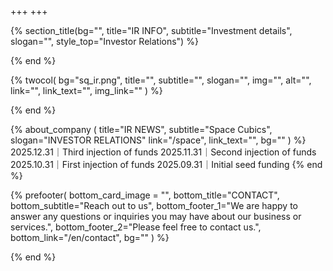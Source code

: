 +++
+++

{% section_title(bg="", title="IR INFO", subtitle="Investment details", slogan="", style_top="Investor Relations") %}
<!--display element -->
{% end %}

{% twocol(
  bg="sq_ir.png",
  title="",
  subtitle="",
  slogan="",
  img="",
  alt="",
  link="",
  link_text="",
  img_link=""
) %}
<!-- no text -->
{% end %}

{% about_company (
  title="IR NEWS",
  subtitle="Space Cubics",
  slogan="INVESTOR RELATIONS"
  link="/space",
  link_text="",
  bg=""
) %}
2025.12.31｜Third injection of funds
2025.11.31｜Second injection of funds
2025.10.31｜First injection of funds 
2025.09.31｜Initial seed funding
{% end %}

{% prefooter(
  bottom_card_image = "<!--display element -->",
  bottom_title="CONTACT",
  bottom_subtitle="Reach out to us",
  bottom_footer_1="We are happy to answer any questions or inquiries you may have about our business or services.",
  bottom_footer_2="Please feel free to contact us.",
  bottom_link="/en/contact",
  bg=""
) %}
<!--display element -->
{% end %}